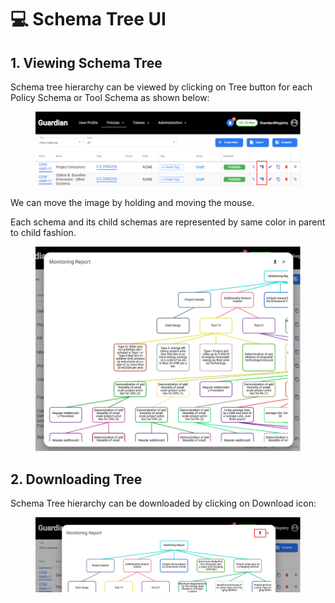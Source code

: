 # 💻 Schema Tree UI

## 1. Viewing Schema Tree

Schema tree hierarchy can be viewed by clicking on Tree button for each Policy Schema or Tool Schema as shown below:

<figure><img src="../../../../.gitbook/assets/image (401).png" alt=""><figcaption></figcaption></figure>

We can move the image by holding and moving the mouse.&#x20;

Each schema and its child schemas are represented by same color in parent to child fashion.

<figure><img src="../../../../.gitbook/assets/image (402).png" alt=""><figcaption></figcaption></figure>

## 2. Downloading Tree

Schema Tree hierarchy can be downloaded by clicking on Download icon:

<figure><img src="../../../../.gitbook/assets/image (403).png" alt=""><figcaption></figcaption></figure>
